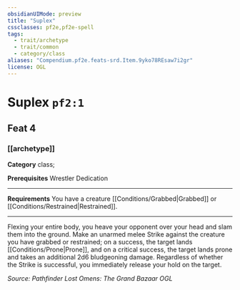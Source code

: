 ```yaml
---
obsidianUIMode: preview
title: "Suplex"
cssclasses: pf2e,pf2e-spell
tags:
  - trait/archetype
  - trait/common
  - category/class
aliases: "Compendium.pf2e.feats-srd.Item.9yko78REsaw7i2gr"
license: OGL
---
```

# Suplex `pf2:1`
## Feat 4
### [[archetype]]

**Category** class; 



**Prerequisites** Wrestler Dedication
* * *
**Requirements** You have a creature [[Conditions/Grabbed|Grabbed]] or [[Conditions/Restrained|Restrained]].

* * *

Flexing your entire body, you heave your opponent over your head and slam them into the ground. Make an unarmed melee Strike against the creature you have grabbed or restrained; on a success, the target lands [[Conditions/Prone|Prone]], and on a critical success, the target lands prone and takes an additional 2d6 bludgeoning damage. Regardless of whether the Strike is successful, you immediately release your hold on the target.

*Source: Pathfinder Lost Omens: The Grand Bazaar*
*OGL*